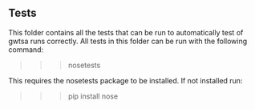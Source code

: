 Tests
-----

This folder contains all the tests that can be run to automatically test of gwtsa runs correctly. 
All tests in this folder can be run with the following command:
>>> nosetests

This requires the nosetests package to be installed. If not installed run:
>>> pip install nose
